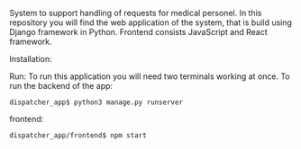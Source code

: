System to support handling of requests for medical personel. In this repository you will find the web application of the system, that is build using Django framework in Python. Frontend consists JavaScript and React framework. 

Installation:


Run:
To run this application you will need two terminals working at once. 
To run the backend of the app:

`dispatcher_app$ python3 manage.py runserver`

frontend:

`dispatcher_app/frontend$ npm start`

